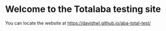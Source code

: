 # Welcome to the Totalaba testing site


You can locate the website at https://davidtwl.github.io/aba-total-test/
